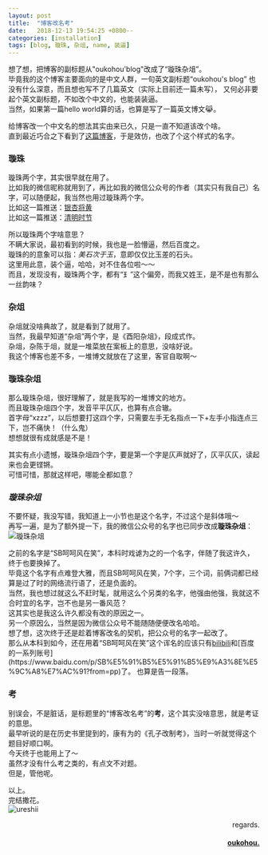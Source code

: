 ```yaml
---
layout: post
title:  "博客改名考"
date:   2018-12-13 19:54:25 +0800--
categories: [installation]
tags: [blog, 璇珠, 杂俎, name, 装逼]  
---
```



想了想，把博客的副标题从"oukohou'blog"改成了“璇珠杂俎”。  
毕竟我的这个博客主要面向的是中文人群，一句英文副标题“oukohou's blog” 也没有什么深意，而且想也写不了几篇英文（实际上目前还一篇未写），
又何必非要起个英文副标题，不如改个中文的，也能装装逼。    
当然，如果第一篇hello world算的话，也算是写了一篇英文博文😹。  

给博客改一个中文名的想法其实由来已久，只是一直不知道该改个啥。  
直到最近巧合之下看到了[这篇博客](http://zhangwenli.com/blog/)，于是效仿，也改了个这个样式的名字。  

### 璇珠
璇珠两个字，其实很早就在用了。  
比如我的微信昵称就用到了，再比如我的微信公众号的作者（其实只有我自己）名字，可以随便起，我当然也用过璇珠两个字。  
比如这一篇推送：[银杏将黄](https://mp.weixin.qq.com/s?__biz=MzI4NDExMTY3Nw==&mid=2648482282&idx=1&sn=f37ebb69c5436510c1ae87ef2716c943&chksm=f3a867b8c4dfeeaed160d8fd2eeeab1a217350cae1e52ee5e5f6c0cbda7715fa9efd17529a59&token=280713425&lang=en_US#rd)  
比如这一篇推送：[清明时节](https://mp.weixin.qq.com/s?__biz=MzI4NDExMTY3Nw==&mid=2648482288&idx=1&sn=6d4cb711a7a3dcc3181404109a48497c&chksm=f3a867a2c4dfeeb4b44b0b1190dd53b72089adad3d7d625625888a219f44e6a98083c6d90621&token=280713425&lang=en_US#rd)  

所以璇珠两个字啥意思？  
不瞒大家说，最初看到的时候，我也是一脸懵逼，然后百度之。  
璇珠的的意象可以指：_美石次于玉_，意即仅仅比玉差的石头。  
这里用此意，装个逼，哈哈，对不住各位啦～～  
而且，发现没有，璇珠两个字，都有“𤣩”这个偏旁，而我又姓王，是不是也有那么一丝韵味？  

### 杂俎
杂俎就没啥典故了，就是看到了就用了。  
当然，我最早知道“杂俎”两个字，是《酉阳杂俎》，段成式作。  
杂俎，杂陈于俎，就是一堆菜放在案板上的意思，没啥好说。  
我这个博客也差不多，一堆博文就放在了这里，客官自取啊～    


### 璇珠杂俎
那么璇珠杂俎，很好理解了，就是我写的一堆博文的地方。  
而且璇珠杂俎四个字，发音平平仄仄，也算有点合辙。  
首字母“xzzz”，以后想要打这四个字，只需要左手无名指点一下+左手小指连点三下，岂不痛快！（什么鬼）  
想想就很有成就感是不是！  

其实有点小遗憾，璇珠杂俎四个字，要是第一个字是仄声就好了，仄平仄仄，读起来也会更铿锵。  
可惜可惜，那就这样吧，哪能全都如意？  

### _璇珠杂俎_
不要怀疑，我没写错，我知道上一小节也是这个名字，不过这个是斜体哦～  
再写一遍，是为了额外提一下，我的微信公众号的名字也已同步改成**璇珠杂俎**：   
![璇珠杂俎](https://s1.ax2x.com/2018/12/14/5QZRxn.png)  

之前的名字是“SB呵呵风在笑”，本科时戏谑为之的一个名字，伴随了我这许久，终于也要换掉了。  
毕竟这个名字有点难登大雅，而且SB呵呵风在笑，7个字，三个词，前俩词都已经算是过了时的网络流行语了，还是负面的。  
当然，我也想过就这么不赶时髦，就用这么个另类的名字，他强由他强，我就这不合时宜的名字，岂不也是另一番风范？  
这其实也是我这么许久都没有改的原因之一。  
另一个原因么，当然是因为微信公众号不能随随便便改名哈哈。  
想了想，这次终于还是趁着博客改名的契机，把公众号的名字一起改了。  
那么从本科到如今，还在用着“SB呵呵风在笑”这个诨名的应该只有[bilibili](http://space.bilibili.com/9538973?)和[百度的一系列账号](https://www.baidu.com/p/SB%E5%91%B5%E5%91%B5%E9%A3%8E%E5%9C%A8%E7%AC%91?from=pp)了。  
也算是告一段落。  


### 考
别误会，不是脏话，是标题里的“博客改名考”的**考**，这个其实没啥意思，就是考证的意思。  
最早听说的是在历史书里提到的，康有为的《孔子改制考》，当时一听就觉得这个题目好顺口啊。  
今天终于也能用上了～  
虽然才没有什么考之类的，有点文不对题。  
但是，管他呢。  

以上。  
完结撒花。  
![ureshii](https://s1.ax2x.com/2018/12/14/5QZnzE.jpg)  

<p  align="right">regards.</p>
<h4 align="right">
    <a href="https:www.oukohou.wang">
        oukohou.
    </a>
</h4>

